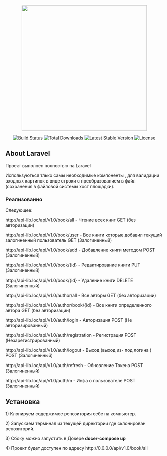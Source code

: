 <p align="center"><img src="https://res.cloudinary.com/dtfbvvkyp/image/upload/v1566331377/laravel-logolockup-cmyk-red.svg" width="400"></p>

<p align="center">
<a href="https://travis-ci.org/laravel/framework"><img src="https://travis-ci.org/laravel/framework.svg" alt="Build Status"></a>
<a href="https://packagist.org/packages/laravel/framework"><img src="https://poser.pugx.org/laravel/framework/d/total.svg" alt="Total Downloads"></a>
<a href="https://packagist.org/packages/laravel/framework"><img src="https://poser.pugx.org/laravel/framework/v/stable.svg" alt="Latest Stable Version"></a>
<a href="https://packagist.org/packages/laravel/framework"><img src="https://poser.pugx.org/laravel/framework/license.svg" alt="License"></a>
</p>

## About Laravel

Проект выполнен полностью на Laravel
<p />
Используються тлько самы необходимые компоненты , для валидации входных картинок в виде строки с преобразованием в файл (сохранения в файловой системы хост площадки).

<h3>Реализованно </h3>
Cледующее:
<p /> http://api-lib.loc/api/v1.0/book/all - Чтение всех книг GET (без авторизации)
 <p />   http://api-lib.loc/api/v1.0/book/user - Все книги которые добавил текущий залогиненный пользователь GET
  (Залогиненный)
 <p />  http://api-lib.loc/api/v1.0/book/add - Добавление книги методом POST (Залогиненный)
<p />    http://api-lib.loc/api/v1.0/book/{id} - Редактирование книги  PUT (Залогиненный)
<p />    http://api-lib.loc/api/v1.0/book/{id} - Удаление книги DELETE (Залогиненный)

 <p />   http://api-lib.loc/api/v1.0/author/all - Все авторы GET (без авторизации)
<p />   http://api-lib.loc/api/v1.0/author/book/{id} - Все книги определенного автора GET (без авторизации)




<p />    http://api-lib.loc/api/v1.0/auth/login - Авторизация  POST (Не авторизированный)
<p />     http://api-lib.loc/api/v1.0/auth/registration - Регистрация   POST (Незарегистрированный)
 <p />     http://api-lib.loc/api/v1.0/auth/logout - Выход (выход из- под логина )   POST (Залогиненный)
   <p />    http://api-lib.loc/api/v1.0/auth/refresh - Обновление Токена   POST (Залогиненный)
  <p />      http://api-lib.loc/api/v1.0/auth/m - Инфа о пользователе    POST (Залогиненный)




  <h2>Установка</h2>
<p> 1) Клонируем содержимое репозитория себе на компьютер.
<p> 2) Запускаем терминал из текущей директории где склонирован репозиторий.
<p> 3) Сбоку можно запустить в Докере <b>docer-compose up</b>
<p />4) Проект будет доступен по адресу http://0.0.0.0/api/v1.0/book/all

